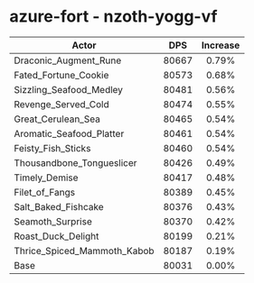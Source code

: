 # azure-fort - nzoth-yogg-vf
| Actor | DPS | Increase |
|---|:---:|:---:|
|Draconic_Augment_Rune|80667|0.79%|
|Fated_Fortune_Cookie|80573|0.68%|
|Sizzling_Seafood_Medley|80481|0.56%|
|Revenge_Served_Cold|80474|0.55%|
|Great_Cerulean_Sea|80465|0.54%|
|Aromatic_Seafood_Platter|80461|0.54%|
|Feisty_Fish_Sticks|80460|0.54%|
|Thousandbone_Tongueslicer|80426|0.49%|
|Timely_Demise|80417|0.48%|
|Filet_of_Fangs|80389|0.45%|
|Salt_Baked_Fishcake|80376|0.43%|
|Seamoth_Surprise|80370|0.42%|
|Roast_Duck_Delight|80199|0.21%|
|Thrice_Spiced_Mammoth_Kabob|80187|0.19%|
|Base|80031|0.00%|
